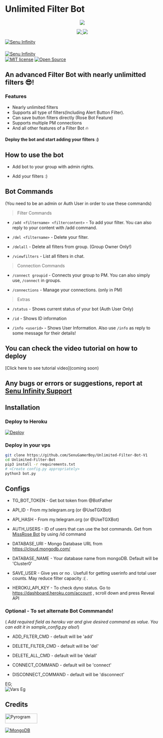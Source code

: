 # Unlimited Filter Bot


<p align="center">
  <a href="https://www.python.org">
    <img src="http://ForTheBadge.com/images/badges/made-with-python.svg">

  </a>
</p>
<p align="center">
  <a href="https://github.com/SenuGamerBoy/Unlimited-Filter-Bot-V1/stargazers">
    <img src="https://img.shields.io/github/stars/SenuGamerBoy/Unlimited-Filter-Bot-V1?style=social">

  </a>
  
  <a href="https://github.com/SenuGamerBoy/Unlimited-Filter-Bot-V1/fork">
    <img src="https://img.shields.io/github/forks/SenuGamerBoy/Unlimited-Filter-Bot-V1?label=Fork&style=social">

  </a>  
</p>

[![Senu Infinity](https://img.shields.io/badge/SenuInfinity-Channel-orange-Channel-orange?style=for-the-badge&logo=telegram)](https://telegram.dog/senuinfinity)  
ㅤㅤㅤㅤㅤㅤㅤ  
[![Senu Infinity](https://img.shields.io/badge/SenuInfinity-Support-red?style=flat&logo=telegram)](https://telegram.dog/senuinfinitygroup) 
ㅤㅤㅤㅤㅤㅤㅤ  
[![MIT license](https://img.shields.io/badge/License-MIT-blue?style=flat)](https://github.com/SenuGamerBoy/Unlimited-Filter-Bot-V1/blob/main/LICENSE)  [![Open Source](https://badges.frapsoft.com/os/v2/open-source.svg?v=103)](https://github.com/SenuGamerBoy/Unlimited-Filter-Bot-V1)


## An advanced Filter Bot with nearly unlimitted filters 😎!


### Features
* Nearly unlimited filters
* Supports all type of filters(Including Alert Button Filter).
* Can save button filters directly (Rose Bot Feature)
* Supports multiple PM connections
* And all other features of a Filter Bot 🔥


#### Deploy the bot and start adding your filters :)


## How to use the bot
* Add bot to your group with admin rights.

* Add your filters :)


## Bot Commands

(You need to be an admin or Auth User in order to use these commands)

> Filter Commands
* `/add <filtername> <filtercontent>`  -  To add your filter. You can also reply to your content with /add command.

* `/del <filtername>`  -  Delete your filter.

* `/delall`  -  Delete all filters from group. (Group Owner Only!)

* `/viewfilters`  -  List all filters in chat.

> Connection Commands
* `/connect groupid`  -  Connects your group to PM. You can also simply use, `/connect` in groups.

* `/connections`  -  Manage your connections. (only in PM)

> Extras
* `/status`  -  Shows current status of your bot (Auth User Only)

* `/id`  -  Shows ID information

* `/info <userid>`  -  Shows User Information. Also use `/info` as reply to some message for their details!


## You can check the video tutorial on how to deploy

[Click here to see tutorial video](coming soon)

## Any bugs or errors or suggestions, report at [Senu Infinity Support](https://telegram.dog/senuinfinitygroup)


## Installation

### Deploy to Heroku
[![Deploy](https://www.herokucdn.com/deploy/button.svg)](https://heroku.com/deploy?template=https://github.com/SenuGamerBoy/Unlimited-Filter-Bot-V1)

### Deploy in your vps
```sh
git clone https://github.com/SenuGamerBoy/Unlimited-Filter-Bot-V1
cd Unlimited-Filter-Bot
pip3 install -r requirements.txt
# <Create config.py appropriately>
python3 bot.py
```


## Configs

* TG_BOT_TOKEN  - Get bot token from @BotFather

* API_ID        - From my.telegram.org (or @UseTGXBot)

* API_HASH      - From my.telegram.org (or @UseTGXBot)

* AUTH_USERS  - ID of users that can use the bot commands. Get from [MissRose Bot](https://telegram.dog/MissRose_bot) by using /id command

* DATABASE_URI  - Mongo Database URL from https://cloud.mongodb.com/

* DATABASE_NAME  - Your database name from mongoDB. Default will be 'Cluster0'

* SAVE_USER  -  Give yes or no . Usefull for getting userinfo and total user counts. May reduce filter capacity :( .

* HEROKU_API_KEY  -  To check dyno status. Go to https://dashboard.heroku.com/account , scroll down and press Reveal API


### Optional - To set alternate Bot Commmands!
( *Add required field as heroku var and give desired command as value. You can edit it in sample_config.py also!*)

* ADD_FILTER_CMD  -  default will be 'add'

* DELETE_FILTER_CMD  -  default will be 'del'

* DELETE_ALL_CMD  -  default will be 'delall'

* CONNECT_COMMAND  -  default will be 'connect'

* DISCONNECT_COMMAND  -  default will be 'disconnect'

EG;  
![Vars Eg](https://telegra.ph/file/1f956f3491f2f20a9c1ec.jpg)

## Credits

<p align="left">
  <a href="https://github.com/pyrogram/pyrogram">
    <img alt="Pyrogram" src ="https://i.imgur.com/BOgY9ai.png" width="104.75" height="32"/>
  </a>
</p>

<p align="left">
  <a href="https://docs.mongodb.com">
    <img alt="MongoDB" src ="https://img.shields.io/badge/MongoDB-%234ea94b.svg?&style=for-the-badge&logo=mongodb&logoColor=white"/>
  </a>
</p>
